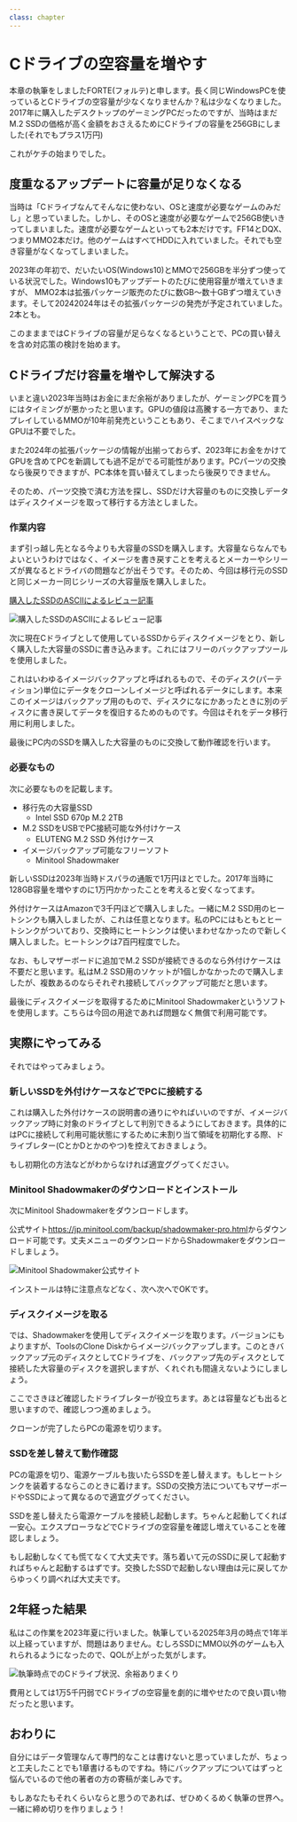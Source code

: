 ```yaml
---
class: chapter
---
```


# Cドライブの空容量を増やす
本章の執筆をしましたFORTE(フォルテ)と申します。長く同じWindowsPCを使っているとCドライブの空容量が少なくなりませんか？私は少なくなりました。2017年に購入したデスクトップのゲーミングPCだったのですが、当時はまだM.2 SSDの価格が高く金額をおさえるためにCドライブの容量を256GBにしました(それでもプラス1万円)

これがケチの始まりでした。

## 度重なるアップデートに容量が足りなくなる
当時は「Cドライブなんてそんなに使わない、OSと速度が必要なゲームのみだし」と思っていました。しかし、そのOSと速度が必要なゲームで256GB使いきってしまいました。速度が必要なゲームといっても2本だけです。FF14とDQX、つまりMMO2本だけ。他のゲームはすべてHDDに入れていました。それでも空き容量がなくなってしまいました。

2023年の年初で、だいたいOS(Windows10)とMMOで256GBを半分ずつ使っている状況でした。Windows10もアップデートのたびに使用容量が増えていきますが、 MMO2本は拡張パッケージ販売のたびに数GB〜数十GBずつ増えていきます。そして20242024年はその拡張パッケージの発売が予定されていました。2本とも。

このまままではCドライブの容量が足らなくなるということで、PCの買い替えを含め対応策の検討を始めます。

## Cドライブだけ容量を増やして解決する
いまと違い2023年当時はお金にまだ余裕がありましたが、ゲーミングPCを買うにはタイミングが悪かったと思います。GPUの値段は高騰する一方であり、またプレイしているMMOが10年前発売ということもあり、そこまでハイスペックなGPUは不要でした。

また2024年の拡張パッケージの情報が出揃っておらず、2023年にお金をかけてGPUを含めてPCを新調しても過不足がでる可能性があります。PCパーツの交換なら後戻りできますが、PC本体を買い替えてしまったら後戻りできません。

そのため、パーツ交換で済む方法を探し、SSDだけ大容量のものに交換しデータはディスクイメージを取って移行する方法としました。

### 作業内容
まず引っ越し先となる今よりも大容量のSSDを購入します。大容量ならなんでもよいというわけではなく、イメージを書き戻すことを考えるとメーカーやシリーズが異なるとドライバの問題などが出そうです。そのため、今回は移行元のSSDと同じメーカー同じシリーズの大容量版を購入しました。

[購入したSSDのASCIIによるレビュー記事](https://ascii.jp/elem/000/004/057/4057945/)

![購入したSSDのASCIIによるレビュー記事](./images/cdrive_001.png)

次に現在Cドライブとして使用しているSSDからディスクイメージをとり、新しく購入した大容量のSSDに書き込みます。これにはフリーのバックアップツールを使用しました。

これはいわゆるイメージバックアップと呼ばれるもので、そのディスク(パーティション)単位にデータをクローンしイメージと呼ばれるデータにします。本来このイメージはバックアップ用のもので、ディスクになにかあったときに別のディスクに書き戻してデータを復旧するためのものです。今回はそれをデータ移行用に利用しました。

最後にPC内のSSDを購入した大容量のものに交換して動作確認を行います。

### 必要なもの
次に必要なものを記載します。

 - 移行先の大容量SSD
    - Intel SSD 670p M.2 2TB
 - M.2 SSDをUSBでPC接続可能な外付けケース
    - ELUTENG M.2 SSD 外付けケース
 - イメージバックアップ可能なフリーソフト
    - Minitool Shadowmaker

新しいSSDは2023年当時ドスパラの通販で1万円ほとでした。2017年当時に128GB容量を増やすのに1万円かかったことを考えると安くなってます。

外付けケースはAmazonで3千円ほどで購入しました。一緒にM.2 SSD用のヒートシンクも購入しましたが、これは任意となります。私のPCにはもともとヒートシンクがついており、交換時にヒートシンクは使いまわせなかったので新しく購入しました。ヒートシンクは7百円程度でした。

なお、もしマザーボードに追加でM.2 SSDが接続できるのなら外付けケースは不要だと思います。私はM.2 SSD用のソケットが1個しかなかったので購入しましたが、複数あるのならそれぞれ接続してバックアップ可能だと思います。

最後にディスクイメージを取得するためにMinitool Shadowmakerというソフトを使用します。こちらは今回の用途であれば問題なく無償で利用可能です。

## 実際にやってみる
それではやってみましょう。

### 新しいSSDを外付けケースなどでPCに接続する
これは購入した外付けケースの説明書の通りにやればいいのですが、イメージバックアップ時に対象のドライブとして判別できるようにしておきます。具体的にはPCに接続して利用可能状態にするために未割り当て領域を初期化する際、ドライブレター(CとかDとかのやつ)を控えておきましょう。

もし初期化の方法などがわからなければ適宜ググってください。

### Minitool Shadowmakerのダウンロードとインストール
次にMinitool Shadowmakerをダウンロードします。

公式サイト<span class="footnote">https://jp.minitool.com/backup/shadowmaker-pro.html</span>からダウンロード可能です。丈夫メニューのダウンロードからShadowmakerをダウンロードしましょう。

![Minitool Shadowmaker公式サイト](./images/cdrive_002.png)

インストールは特に注意点などなく、次へ次へでOKです。

### ディスクイメージを取る
では、Shadowmakerを使用してディスクイメージを取ります。バージョンにもよりますが、ToolsのClone Diskからイメージバックアップします。このときバックアップ元のディスクとしてCドライブを、バックアップ先のディスクとして接続した大容量のディスクを選択しますが、くれぐれも間違えないようにしましょう。

ここでさきほど確認したドライブレターが役立ちます。あとは容量なども出ると思いますので、確認しつつ進めましょう。

クローンが完了したらPCの電源を切ります。

### SSDを差し替えて動作確認
PCの電源を切り、電源ケーブルも抜いたらSSDを差し替えます。もしヒートシンクを装着するならこのときに着けます。SSDの交換方法についてもマザーボードやSSDによって異なるので適宜ググってください。

SSDを差し替えたら電源ケーブルを接続し起動します。ちゃんと起動してくれば一安心。エクスプローラなどでCドライブの空容量を確認し増えていることを確認しましょう。

もし起動しなくても慌てなくて大丈夫です。落ち着いて元のSSDに戻して起動すればちゃんと起動するはずです。交換したSSDで起動しない理由は元に戻してからゆっくり調べれば大丈夫です。

## 2年経った結果
私はこの作業を2023年夏に行いました。執筆している2025年3月の時点で1年半以上経っていますが、問題はありません。むしろSSDにMMO以外のゲームも入れられるようになったので、QOLが上がった気がします。

![執筆時点でのCドライブ状況、余裕ありまくり](./images/cdrive_003.png)

費用としては1万5千円弱でCドライブの空容量を劇的に増やせたので良い買い物だったと思います。

## おわりに
自分にはデータ管理なんて専門的なことは書けないと思っていましたが、ちょっと工夫したことでも1章書けるものですね。特にバックアップについてはずっと悩んでいるので他の著者の方の寄稿が楽しみです。

もしあなたもそれくらいならと思うのであれば、ぜひめくるめく執筆の世界へ。一緒に締め切りを作りましょう！
